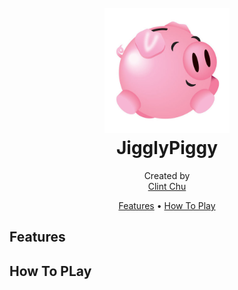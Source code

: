 <h1 align="center">
   <br>
   <img src="https://github.com/clint-chu/JigglyPiggy/blob/master/assets/images/JigglyPiggy.jpg" alt="JigglyPiggy" width="200">
   <br>
   JigglyPiggy
   <br>
</h1>

<p align="center">
   Created by
   <br>
   <a href="https://github.com/clint-chu">Clint Chu</a>
   <br>
</p>

<p align="center">
   <a href="#features">Features</a> •
   <a href="#how-to-play">How To Play</a>
</p>

## Features

## How To PLay